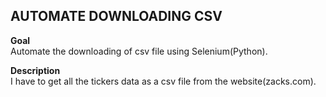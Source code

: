 ## AUTOMATE DOWNLOADING CSV

**Goal**  
Automate the downloading of csv file using Selenium(Python).

**Description**  
I have to get all the tickers data as a csv file from the website(zacks.com).  
 


